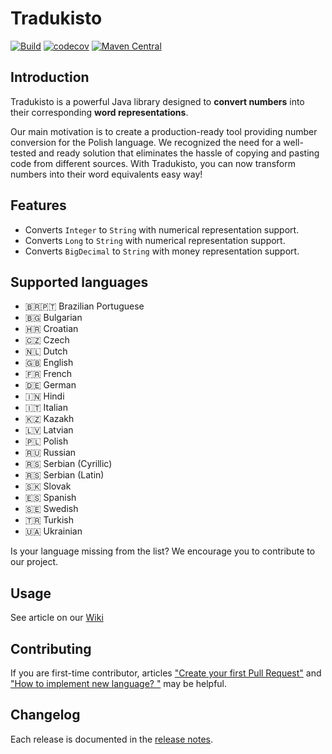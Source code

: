 Tradukisto
==========

[![Build](https://github.com/allegro/tradukisto/actions/workflows/ci.yml/badge.svg)](https://github.com/allegro/tradukisto/actions/workflows/ci.yml)
[![codecov](https://codecov.io/gh/allegro/tradukisto/branch/master/graph/badge.svg?token=YO4NcWxDCI)](https://codecov.io/gh/allegro/tradukisto)
[![Maven Central](https://maven-badges.herokuapp.com/maven-central/pl.allegro.finance/tradukisto/badge.svg?style=flat)](https://maven-badges.herokuapp.com/maven-central/pl.allegro.finance/tradukisto)

## Introduction

Tradukisto is a powerful Java library designed to **convert numbers** into their corresponding **word representations**.

Our main motivation is to create a production-ready tool providing number conversion for the Polish language.
We recognized the need for a well-tested and ready solution that eliminates the hassle of copying and pasting code from different sources.
With Tradukisto, you can now transform numbers into their word equivalents easy way!

## Features

* Converts `Integer` to `String` with numerical representation support.
* Converts `Long` to `String` with numerical representation support.
* Converts `BigDecimal` to `String` with money representation support.

## Supported languages

* 🇧🇷🇵🇹 Brazilian Portuguese
* 🇧🇬 Bulgarian
* 🇭🇷 Croatian
* 🇨🇿 Czech
* 🇳🇱 Dutch
* 🇬🇧 English
* 🇫🇷 French
* 🇩🇪 German
* 🇮🇳 Hindi
* 🇮🇹 Italian
* 🇰🇿 Kazakh
* 🇱🇻 Latvian
* 🇵🇱 Polish
* 🇷🇺 Russian
* 🇷🇸 Serbian (Cyrillic)
* 🇷🇸 Serbian (Latin)
* 🇸🇰 Slovak
* 🇪🇸 Spanish
* 🇸🇪 Swedish
* 🇹🇷 Turkish
* 🇺🇦 Ukrainian

Is your language missing from the list? We encourage you to contribute to our project. 

## Usage
See article on our [Wiki](https://github.com/allegro/tradukisto/wiki/Getting-Started-with-Tradukisto!) 


## Contributing 
If you are first-time contributor, articles ["Create your first Pull Request"](https://github.com/allegro/tradukisto/wiki/Create-your-first-Pull-Request) and ["How to implement new language?
"](https://github.com/allegro/tradukisto/wiki/How-to-implement-new-language%3F) may be helpful.

## Changelog
Each release is documented in the [release notes](https://github.com/allegro/tradukisto/releases).
